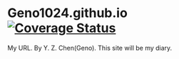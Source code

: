 Geno1024.github.io [![Coverage Status](https://coveralls.io/repos/Geno1024/Geno1024.github.io/badge.png)](https://coveralls.io/r/Geno1024/Geno1024.github.io)
==================

My URL.
By Y. Z. Chen(Geno).
This site will be my diary.